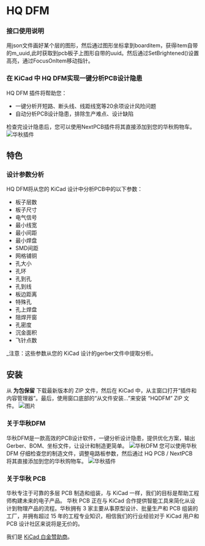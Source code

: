 # HQ DFM

### 接口使用说明

用json文件画好某个层的图形，然后通过图形坐标拿到boarditem，获得item自带的m_uuid,此时获取到pcb板子上图形自带的uuid。然后通过SetBrightened()设置高亮，通过FocusOnItem移动指针。

### 在 KiCad 中 HQ DFM实现一键分析PCB设计隐患

HQ DFM  插件将帮助您：

- 一键分析开短路、断头线、线距线宽等20余项设计风险问题
- 自动分析PCB设计隐患，排除生产难点、设计缺陷

检查完设计隐患后，您可以使用NextPCB插件将其直接添加到您的华秋购物车。
![华秋插件](https://github.com/SYSUeric66/kicad-amf-plugin/blob/8318782634b7f8237bd4a650c37e4031e876e3a0/docs/amf.gif)


## 特色

### 设计参数分析

HQ DFM将从您的 KiCad 设计中分析PCB中的以下参数：

- 板子层数
- 板子尺寸
- 电气信号
- 最小线宽
- 最小间距
- 最小焊盘
- SMD间距
- 网格铺铜
- 孔大小
- 孔环
- 孔到孔
- 孔到线
- 板边距离
- 特殊孔
- 孔上焊盘
- 阻焊开窗
- 孔密度
- 沉金面积
- 飞针点数

_注意：这些参数从您的 KiCad 设计的gerber文件中提取分析。


## 安装

从 **为包保留** 下载最新版本的 ZIP 文件，然后在 KiCad 中，从主窗口打开“插件和内容管理器”。最后，使用窗口底部的“从文件安装...”来安装 “HQDFM” ZIP 文件。
![图片](https://github.com/HubertHQH/HQ-NextPCB/assets/125419974/97ef0ca3-380e-4f6f-a14b-6960271118fc)


### 关于华秋DFM

华秋DFM是一款高效的PCB设计软件，一键分析设计隐患，提供优化方案，输出Gerber、BOM、坐标文件，让设计和制造更简单。
![华秋DFM](https://dfm.hqpcb.com/)
您可以使用华秋DFM 仔细检查您的制造文件，调整电路板参数，然后通过 HQ PCB / NextPCB 将其直接添加到您的华秋购物车。
![华秋插件](https://github.com/SYSUeric66/kicad-amf-plugin/blob/8318782634b7f8237bd4a650c37e4031e876e3a0/docs/amf.gif)


### 关于华秋 PCB

华秋专注于可靠的多层 PCB 制造和组装，与 KiCad 一样，我们的目标是帮助工程师构建未来的电子产品。 华秋 PCB 正在与 KiCad 合作提供智能工具来简化从设计到物理产品的流程。华秋拥有 3 家主要从事原型设计、批量生产和 PCB 组装的工厂，并拥有超过 15 年的工程专业知识，相信我们的行业经验对于 KiCad 用户和 PCB 设计社区来说将是无价的。

我们是 [KiCad 白金赞助商](https://www.nextpcb.com/blog/kicad-nextpcb-platinum-sponsorship)。
